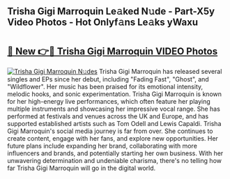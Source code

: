 ## Trisha Gigi Marroquin Le𝚊ked N𝚞de - Part-X5y Video Photos - Hot Onlyf𝚊ns Le𝚊ks yWaxu

# <h2><a href="http://ac3762.deff.icu/?id=Trisha+Gigi+Marroquin">🔗 New 👉🔴 Trisha Gigi Marroquin VIDEO Photos</a></h2>

[![Trisha Gigi Marroquin N𝚞des](https://i.imgur.com/rIISA9y.gif)](http://ac3762.deff.icu/?id=Trisha+Gigi+Marroquin)
Trisha Gigi Marroquin has released several singles and EPs since her debut, including "Fading Fast", "Ghost", and "Wildflower". Her music has been praised for its emotional intensity, melodic hooks, and sonic experimentation. Trisha Gigi Marroquin is known for her high-energy live performances, which often feature her playing multiple instruments and showcasing her impressive vocal range. She has performed at festivals and venues across the UK and Europe, and has supported established artists such as Tom Odell and Lewis Capaldi. Trisha Gigi Marroquin's social media journey is far from over. She continues to create content, engage with her fans, and explore new opportunities. Her future plans include expanding her brand, collaborating with more influencers and brands, and potentially starting her own business. With her unwavering determination and undeniable charisma, there's no telling how far Trisha Gigi Marroquin will go in the digital world.

